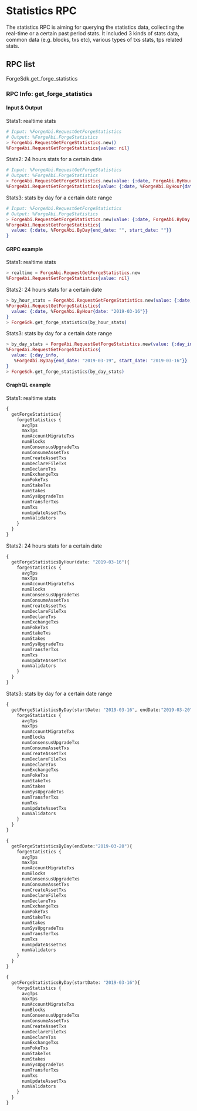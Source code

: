 # Statistics RPC


The statistics RPC is aiming for querying the statistics data, collecting the real-time or a certain past period stats. It included 3 kinds of stats data, common data (e.g. blocks, txs etc), various types of txs stats, tps related stats.

## RPC list

ForgeSdk.get_forge_statistics

### RPC Info: get_forge_statistics

#### Input & Output

Stats1: realtime stats

``` elixir
# Input: %ForgeAbi.RequestGetForgeStatistics
# Output: %ForgeAbi.ForgeStatistics
> ForgeAbi.RequestGetForgeStatistics.new()
%ForgeAbi.RequestGetForgeStatistics{value: nil}
```

Stats2: 24 hours stats for a certain date

```elixir
# Input: %ForgeAbi.RequestGetForgeStatistics
# Output: %ForgeAbi.ForgeStatistics
> ForgeAbi.RequestGetForgeStatistics.new(value: {:date, ForgeAbi.ByHour.new()})
%ForgeAbi.RequestGetForgeStatistics{value: {:date, %ForgeAbi.ByHour{date: ""}}}
```

Stats3: stats by day for a certain date range

```elixir
# Input: %ForgeAbi.RequestGetForgeStatistics
# Output: %ForgeAbi.ForgeStatistics
> ForgeAbi.RequestGetForgeStatistics.new(value: {:date, ForgeAbi.ByDay.new()})
%ForgeAbi.RequestGetForgeStatistics{
  value: {:date, %ForgeAbi.ByDay{end_date: "", start_date: ""}}
}
```

#### GRPC example

Stats1: realtime stats

``` elixir
> realtime = ForgeAbi.RequestGetForgeStatistics.new
%ForgeAbi.RequestGetForgeStatistics{value: nil}
```

Stats2: 24 hours stats for a certain date

```elixir
> by_hour_stats = ForgeAbi.RequestGetForgeStatistics.new(value: {:date, %ForgeAbi.ByHour{date: "2019-03-16"}})
%ForgeAbi.RequestGetForgeStatistics{
  value: {:date, %ForgeAbi.ByHour{date: "2019-03-16"}}
}
> ForgeSdk.get_forge_statistics(by_hour_stats)
```

Stats3: stats by day for a certain date range

```elixir
> by_day_stats = ForgeAbi.RequestGetForgeStatistics.new(value: {:day_info, %ForgeAbi.ByDay{end_date: "2019-03-19", start_date: "2019-03-16"}})
%ForgeAbi.RequestGetForgeStatistics{
  value: {:day_info,
   %ForgeAbi.ByDay{end_date: "2019-03-19", start_date: "2019-03-16"}}
}
> ForgeSdk.get_forge_statistics(by_day_stats)
```

#### GraphQL example

Stats1: realtime stats

```graphql
{
  getForgeStatistics{
    forgeStatistics {
      avgTps
      maxTps
      numAccountMigrateTxs
      numBlocks
      numConsensusUpgradeTxs
      numConsumeAssetTxs
      numCreateAssetTxs
      numDeclareFileTxs
      numDeclareTxs
      numExchangeTxs
      numPokeTxs
      numStakeTxs
      numStakes
      numSysUpgradeTxs
      numTransferTxs
      numTxs
      numUpdateAssetTxs
      numValidators
    }
  }
}
```

Stats2: 24 hours stats for a certain date

```graphql
{
  getForgeStatisticsByHour(date: "2019-03-16"){
    forgeStatistics {
      avgTps
      maxTps
      numAccountMigrateTxs
      numBlocks
      numConsensusUpgradeTxs
      numConsumeAssetTxs
      numCreateAssetTxs
      numDeclareFileTxs
      numDeclareTxs
      numExchangeTxs
      numPokeTxs
      numStakeTxs
      numStakes
      numSysUpgradeTxs
      numTransferTxs
      numTxs
      numUpdateAssetTxs
      numValidators
    }
  }
}
```

Stats3: stats by day for a certain date range

```graphql
{
  getForgeStatisticsByDay(startDate: "2019-03-16", endDate:"2019-03-20"){
    forgeStatistics {
      avgTps
      maxTps
      numAccountMigrateTxs
      numBlocks
      numConsensusUpgradeTxs
      numConsumeAssetTxs
      numCreateAssetTxs
      numDeclareFileTxs
      numDeclareTxs
      numExchangeTxs
      numPokeTxs
      numStakeTxs
      numStakes
      numSysUpgradeTxs
      numTransferTxs
      numTxs
      numUpdateAssetTxs
      numValidators
    }
  }
}

{
  getForgeStatisticsByDay(endDate:"2019-03-20"){
    forgeStatistics {
      avgTps
      maxTps
      numAccountMigrateTxs
      numBlocks
      numConsensusUpgradeTxs
      numConsumeAssetTxs
      numCreateAssetTxs
      numDeclareFileTxs
      numDeclareTxs
      numExchangeTxs
      numPokeTxs
      numStakeTxs
      numStakes
      numSysUpgradeTxs
      numTransferTxs
      numTxs
      numUpdateAssetTxs
      numValidators
    }
  }
}

{
  getForgeStatisticsByDay(startDate: "2019-03-16"){
    forgeStatistics {
      avgTps
      maxTps
      numAccountMigrateTxs
      numBlocks
      numConsensusUpgradeTxs
      numConsumeAssetTxs
      numCreateAssetTxs
      numDeclareFileTxs
      numDeclareTxs
      numExchangeTxs
      numPokeTxs
      numStakeTxs
      numStakes
      numSysUpgradeTxs
      numTransferTxs
      numTxs
      numUpdateAssetTxs
      numValidators
    }
  }
}
```
